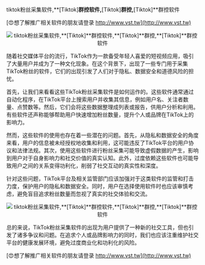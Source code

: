 tiktok粉丝采集软件,**[Tiktok]**群控软件,**[Tiktok]**群控,**[Tiktok]**群控软件

[😍想了解推广相关软件的朋友请登录 http://www.vst.tw](http://www.vst.tw)

 <center><img src="https://vst.tw/MP4/tuiguang/png/2.png" alt="tiktok粉丝采集软件,**[Tiktok]**群控软件,**[Tiktok]**群控,**[Tiktok]**群控软件"></center>

随着社交媒体平台的流行，TikTok作为一款备受年轻人喜爱的短视频应用，吸引了大量用户并成为了一种文化现象。在这个背景下，出现了一些专门用于采集TikTok粉丝的软件，它们的出现引发了人们对于隐私、数据安全和道德风险的担忧。

首先，让我们来看看这些TikTok粉丝采集软件是如何运作的。这些软件通常通过自动化程序，在TikTok平台上搜索用户并收集其信息，例如用户名、关注者数量、点赞数等。然后，它们会将这些数据整理成列表或报告，供用户分析和利用。有些软件还声称能够帮助用户快速增加粉丝数量，提升个人或品牌在TikTok上的影响力。

然而，这些软件的使用也存在着一些潜在的问题。首先，从隐私和数据安全的角度来看，用户的信息被未经授权地收集和利用，这可能违反了TikTok平台的用户协议和法律法规。其次，使用这些软件进行粉丝采集可能导致虚假数据的产生，影响到用户对于自身影响力和社交价值的真实认知。此外，过度依赖这些软件也可能导致用户之间的关系变得功利化，削弱了社交互动的真实性和深度。

针对这些问题，TikTok平台及相关监管部门应该加强对于这类软件的监管和打击力度，保护用户的隐私和数据安全。同时，用户在选择使用软件时也应该审慎考虑，避免盲目追求粉丝数量而忽视了真实的社交体验和交流。

 <center><img src="https://vst.tw/MP4/tuiguang/png/0.png" alt="tiktok粉丝采集软件,**[Tiktok]**群控软件,**[Tiktok]**群控,**[Tiktok]**群控软件"></center>

总的来说，TikTok粉丝采集软件的出现为用户提供了一种新的社交工具，但也引发了诸多争议和问题。在追求个人或品牌影响力的同时，我们也应该注重维护社交平台的健康发展环境，避免过度商业化和功利化的风险。

[😍想了解推广相关软件的朋友请登录 http://www.vst.tw](http://www.vst.tw)



